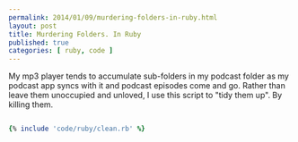 ```yaml
---
permalink: 2014/01/09/murdering-folders-in-ruby.html
layout: post
title: Murdering Folders. In Ruby
published: true
categories: [ ruby, code ]
---
```


My mp3 player tends to accumulate sub-folders in my podcast folder as my 
podcast app syncs with it and podcast episodes come and go. Rather than leave 
them unoccupied and unloved, I use this script to "tidy them up". By killing them.   

```ruby

{% include 'code/ruby/clean.rb' %}

```